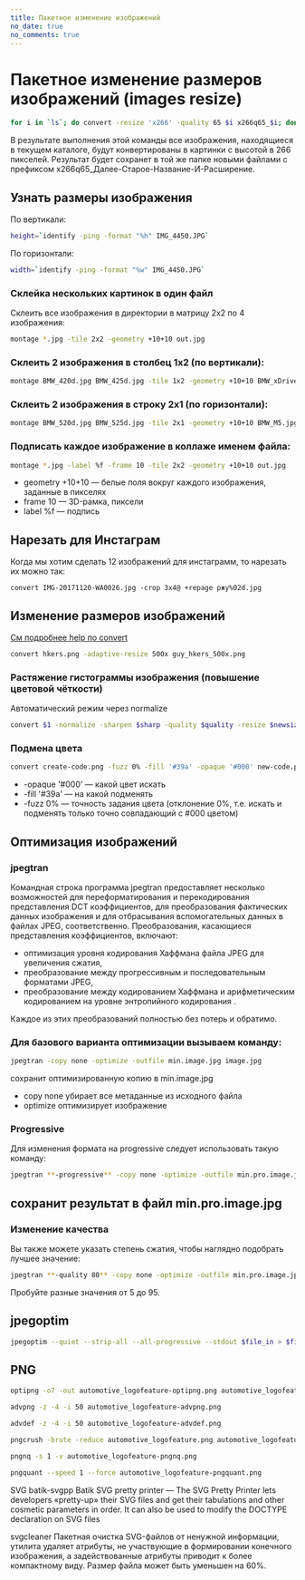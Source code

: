 ```yaml
---
title: Пакетное изменение изображений
no_date: true
no_comments: true
---
```


# Пакетное изменение размеров изображений (images resize)

```bash
for i in `ls`; do convert -resize 'x266' -quality 65 $i x266q65_$i; done
```

В результате выполнения этой команды все изображения, находящиеся в текущем каталоге, будут конвертированы в картинки с высотой в 266 пикселей.
Результат будет сохранет в той же папке новыми файлами с префиксом x266q65_Далее-Старое-Название-И-Расширение.

## Узнать размеры изображения

По вертикали:

```bash
height=`identify -ping -format "%h" IMG_4450.JPG`
```

По горизонтали:

```bash
width=`identify -ping -format "%w" IMG_4450.JPG`
```

### Склейка нескольких картинок в один файл

Склеить все изображения в директории в матрицу 2х2 по 4 изображения:

```bash
montage *.jpg -tile 2x2 -geometry +10+10 out.jpg
```


### Склеить 2 изображения в столбец 1х2 (по вертикали):

```bash
montage BMW_420d.jpg BMW_425d.jpg -tile 1x2 -geometry +10+10 BMW_xDrive.jpg
```

### Склеить 2 изображения в строку 2х1 (по горизонтали):

```bash
montage BMW_520d.jpg BMW_525d.jpg -tile 2x1 -geometry +10+10 BMW_M5.jpg
```

### Подписать каждое изображение в коллаже именем файла:

```bash
montage *.jpg -label %f -frame 10 -tile 2x2 -geometry +10+10 out.jpg
```

- geometry +10+10 — белые поля вокруг каждого изображения, заданные в пикселях
- frame 10 — 3D-рамка, пиксели
- label %f — подпись

## Нарезать для Инстаграм

Когда мы хотим сделать 12 изображений для инстаграмм, то нарезать их можно так:

```
convert IMG-20171120-WA0026.jpg -crop 3x4@ +repage ржу%02d.jpg
```


## Изменение размеров изображений

[См подробнее help по convert](/blog/convert_--help)

```bash
convert hkers.png -adaptive-resize 500x guy_hkers_500x.png
```

### Растяжение гистограммы изображения (повышение цветовой чёткости)

Автоматический режим через normalize

```bash
convert $1 -normalize -sharpen $sharp -quality $quality -resize $newsize $2
```

### Подмена цвета

```bash
convert create-code.png -fuzz 0% -fill '#39а' -opaque '#000' new-code.png
```

- -opaque '#000' — какой цвет искать
- -fill '#39а' — на какой подменять
- -fuzz 0% — точность задания цвета (отклонение 0%, т.е. искать и подменять только точно совпадающий с #000 цветом)

## Оптимизация изображений

### jpegtran

Командная строка программа jpegtran предоставляет несколько возможностей для переформатирования и перекодирования представления DCT коэффициентов, для преобразования фактических данных изображения и для отбрасывания вспомогательных данных в файлах JPEG, соответственно. Преобразования, касающиеся представления коэффициентов, включают:

- оптимизация уровня кодирования Хаффмана файла JPEG для увеличения сжатия,
- преобразование между прогрессивным и последовательным форматами JPEG,
- преобразование между кодированием Хаффмана и арифметическим кодированием на уровне энтропийного кодирования .

Каждое из этих преобразований полностью без потерь и обратимо. 

### Для базового варианта оптимизации вызываем команду:

```bash
jpegtran -copy none -optimize -outfile min.image.jpg image.jpg
```

сохранит оптимизированную копию в min.image.jpg

- copy none убирает все метаданные из исходного файла
- optimize оптимизирует изображение

### Progressive
Для изменения формата на progressive следует использовать такую команду:

```bash
jpegtran **-progressive** -copy none -optimize -outfile min.pro.image.jpg image.jpg
```

## сохранит результат в файл min.pro.image.jpg

### Изменение качества
Вы также можете указать степень сжатия, чтобы наглядно подобрать лучшее значение:

```bash
jpegtran **-quality 80** -copy none -optimize -outfile min.pro.image.jpg image.jpg
```

Пробуйте разные значения от 5 до 95.

## jpegoptim

```bash
jpegoptim --quiet --strip-all --all-progressive --stdout $file_in > $file_out
```

## PNG

```bash
optipng -o7 -out automotive_logofeature-optipng.png automotive_logofeature.png
```

```bash
advpng -z -4 -i 50 automotive_logofeature-advpng.png
```

```bash
advdef -z -4 -i 50 automotive_logofeature-advdef.png
```

```bash
pngcrush -brute -reduce automotive_logofeature.png automotive_logofeature-pngcrush.png
```

```bash
pngnq -s 1 -v automotive_logofeature-pngnq.png
```

```bash
pngquant --speed 1 --force automotive_logofeature-pngquant.png
```

SVG
batik-svgpp
Batik SVG pretty printer — The SVG Pretty Printer lets developers «pretty-up» their SVG files and get their tabulations and other cosmetic parameters in order. It can also be used to modify the DOCTYPE declaration on SVG files

 

svgcleaner
Пакетная очистка SVG-файлов от ненужной информации, утилита удаляет атрибуты, не участвующие в формировании конечного изображения, а задействованные атрибуты приводит к более компактному виду. Размер файла может быть уменьшен на 60%.

